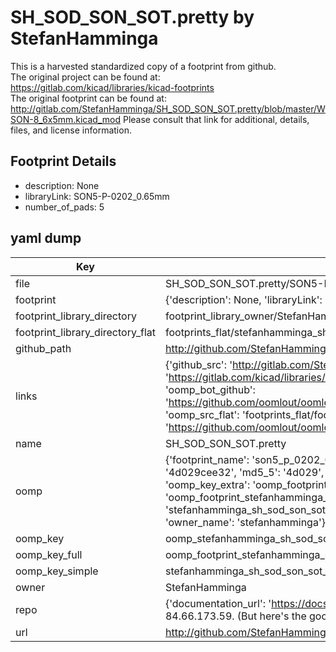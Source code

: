 # SH_SOD_SON_SOT.pretty by StefanHamminga  
This is a harvested standardized copy of a footprint from github.  
The original project can be found at:  
https://gitlab.com/kicad/libraries/kicad-footprints  
The original footprint can be found at:
http://gitlab.com/StefanHamminga/SH_SOD_SON_SOT.pretty/blob/master/WSON-8_6x5mm.kicad_mod
Please consult that link for additional, details, files, and license information.  
## Footprint Details
* description: None  
* libraryLink: SON5-P-0202_0.65mm  
* number_of_pads: 5  
## yaml dump  
| Key | Value |  
| --- | --- |  
| file | SH_SOD_SON_SOT.pretty/SON5-P-0202_0.65mm.kicad_mod |  
| footprint | {'description': None, 'libraryLink': 'SON5-P-0202_0.65mm', 'number_of_pads': 5} |  
| footprint_library_directory | footprint_library_owner/StefanHamminga_SH_SOD_SON_SOT.pretty |  
| footprint_library_directory_flat | footprints_flat/stefanhamminga_sh_sod_son_sot_son5_p_0202_0_65mm/working |  
| github_path | http://github.com/StefanHamminga/SH_SOD_SON_SOT.pretty/blob/master/SON5-P-0202_0.65mm.kicad_mod |  
| links | {'github_src': 'http://gitlab.com/StefanHamminga/SH_SOD_SON_SOT.pretty/blob/master/WSON-8_6x5mm.kicad_mod', 'github_src_repo': 'https://gitlab.com/kicad/libraries/kicad-footprints', 'oomp_bot': 'footprints/stefanhamminga_sh_sod_son_sot_son5_p_0202_0_65mm/working', 'oomp_bot_github': 'https://github.com/oomlout/oomlout_oomp_footprint_bot/tree/main/footprints/stefanhamminga_sh_sod_son_sot_son5_p_0202_0_65mm/working', 'oomp_src_flat': 'footprints_flat/footprints_flat/stefanhamminga_sh_sod_son_sot_son5_p_0202_0_65mm/working', 'oomp_src_flat_github': 'https://github.com/oomlout/oomlout_oomp_footprint_src/tree/main/footprints_flat/stefanhamminga_sh_sod_son_sot_son5_p_0202_0_65mm/working'} |  
| name | SH_SOD_SON_SOT.pretty |  
| oomp | {'footprint_name': 'son5_p_0202_0_65mm', 'library_name': 'sh_sod_son_sot', 'md5': '4d029cee32fce9b03df0d20be84f1f2b', 'md5_10': '4d029cee32', 'md5_5': '4d029', 'md5_6': '4d029c', 'oomp_key': 'oomp_stefanhamminga_sh_sod_son_sot_son5_p_0202_0_65mm', 'oomp_key_extra': 'oomp_footprint_stefanhamminga_sh_sod_son_sot_son5_p_0202_0_65mm', 'oomp_key_full': 'oomp_footprint_stefanhamminga_sh_sod_son_sot_son5_p_0202_0_65mm_4d029c', 'oomp_key_simple': 'stefanhamminga_sh_sod_son_sot_son5_p_0202_0_65mm', 'original_filename': 'SH_SOD_SON_SOT.pretty/SON5-P-0202_0.65mm.kicad_mod', 'owner_name': 'stefanhamminga'} |  
| oomp_key | oomp_stefanhamminga_sh_sod_son_sot_son5_p_0202_0_65mm |  
| oomp_key_full | oomp_footprint_stefanhamminga_sh_sod_son_sot_son5_p_0202_0_65mm |  
| oomp_key_simple | stefanhamminga_sh_sod_son_sot_son5_p_0202_0_65mm |  
| owner | StefanHamminga |  
| repo | {'documentation_url': 'https://docs.github.com/rest/overview/resources-in-the-rest-api#rate-limiting', 'message': "API rate limit exceeded for 84.66.173.59. (But here's the good news: Authenticated requests get a higher rate limit. Check out the documentation for more details.)"} |  
| url | http://github.com/StefanHamminga/SH_SOD_SON_SOT.pretty |  

